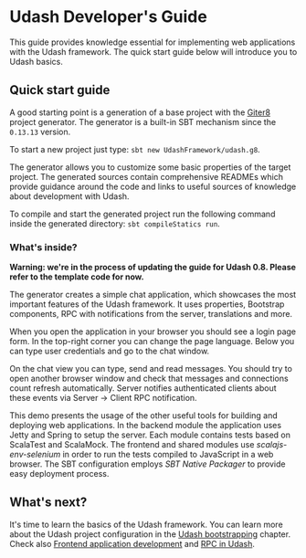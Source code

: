 # Udash Developer's Guide

This guide provides knowledge essential for implementing web applications with the Udash framework. The quick start 
guide below will introduce you to Udash basics.

## Quick start guide

A good starting point is a generation of a base project with 
the [Giter8](http://www.scala-sbt.org/1.x/docs/sbt-new-and-Templates.html) project generator. The generator is 
a built-in SBT mechanism since the `0.13.13` version.

To start a new project just type: `sbt new UdashFramework/udash.g8`.

The generator allows you to customize some basic properties of the target project. 
The generated sources contain comprehensive READMEs which provide guidance around the code and links 
to useful sources of knowledge about development with Udash.

To compile and start the generated project run the following command inside the generated directory: 
`sbt compileStatics run`.

### What's inside?

**Warning: we're in the process of updating the guide for Udash 0.8. Please refer to the template code for now.**

The generator creates a simple chat application, which showcases the most important features of the Udash framework. 
It uses properties, Bootstrap components, RPC with notifications from the server, translations and more.

When you open the application in your browser you should see a login page form. In the top-right corner 
you can change the page language. Below you can type user credentials and go to the chat window.

On the chat view you can type, send and read messages. You should try to open another browser window and check 
that messages and connections count refresh automatically. Server notifies authenticated clients about these events 
via Server -> Client RPC notification.

This demo presents the usage of the other useful tools for building and deploying web applications. 
In the backend module the application uses Jetty and Spring to setup the server. 
Each module contains tests based on ScalaTest and ScalaMock. The frontend and shared modules use 
*scalajs-env-selenium* in order to run the tests compiled to JavaScript in a web browser. 
The SBT configuration employs *SBT Native Packager* to provide easy deployment process.

## What's next?

It's time to learn the basics of the Udash framework. You can learn more about the Udash project configuration 
in the [Udash bootstrapping](/bootstrapping) chapter. Check also 
[Frontend application development](/frontend) and [RPC in Udash](/rpc). 